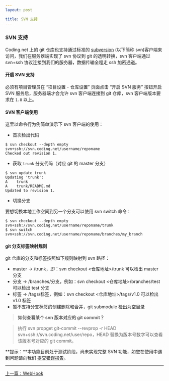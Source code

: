 ```yaml
---
layout: post

title: SVN 支持
--- 
```

### SVN 支持
Coding.net 上的 git 仓库也支持通过标准的 [subversion](https://subversion.apache.org) (以下简称 svn)客户端来访问，我们在服务器端实现了 svn 协议到 git 的透明转换，svn 客户端通过 svn+ssh 协议连接到我们的服务器，数据传输全程走 ssh 加密通道。

#### 开启 SVN 支持

必须有项目管理员在 “项目设置 - 仓库设置” 页面点击 “开启 SVN 服务” 按钮开启 SVN 服务后，服务器端才会允许 svn 客户端连接到 git 仓库，svn 客户端版本要求在 `1.8` 以上。

#### SVN 客户端使用

这里以命令行为例简单演示下 svn 客户端的使用：

- 首次检出代码

```
$ svn checkout --depth empty svn+ssh://svn.coding.net/username/reponame
Checked out revision 1.
```

- 获取 `trunk` 分支代码（对应 git 的 master 分支）

```
$ svn update trunk
Updating 'trunk':
A    trunk
A    trunk/README.md
Updated to revision 1.
```

- 切换分支

要想切换本地工作空间到另一个分支可以使用 svn switch 命令：

```
$ svn checkout --depth empty svn+ssh://svn.coding.net/username/reponame/trunk
$ svn switch svn+ssh://svn.coding.net/username/reponame/branches/my_branch
```

#### git 分支标签映射规则

git 仓库的分支和标签按照如下规则映射到 svn 路径：

- master -> /trunk，即：svn checkout <仓库地址>/trunk 可以检出 master 分支
- 分支 -> /branches/分支，例如：svn checkout <仓库地址>/branches/test 可以检出 test 分支
- 标签 -> /tags/标签，例如：svn checkout <仓库地址>/tags/v1.0 可以检出 v1.0 标签
- 暂不支持分支标签的创建删除和合并，git submodule 检出为空目录

> **如何查看某个 svn 版本对应的 git commit？**

> 执行 svn propget git-commit --revprop -r HEAD svn+ssh://svn.coding.net/user/repo，HEAD 替换为版本号数字可以查看该版本号对应的 git commit。

**提示：**本功能目前处于测试阶段，尚未实现完整 SVN 功能，如您在使用中遇到问题请向我们 [提交错误报告](https://coding.net/feedback)。

---



  <div class="footer-nav">
  <div class="left-nav"><i class="fa fa-angle-left"></i><a href="/help/doc/git/webhook.html">上一篇：WebHook</a></div>
  </div>
